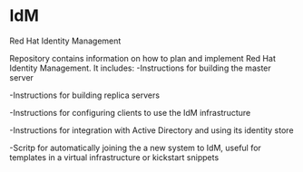 # IdM
Red Hat Identity Management

Repository contains information on how to plan and implement Red Hat Identity Management.
It includes:
-Instructions for building the master server

-Instructions for building replica servers

-Instructions for configuring clients to use the IdM infrastructure

-Instructions for integration with Active Directory and using its identity store

-Scritp for automatically joining the a new system to IdM, useful for templates in a virtual infrastructure or kickstart snippets
